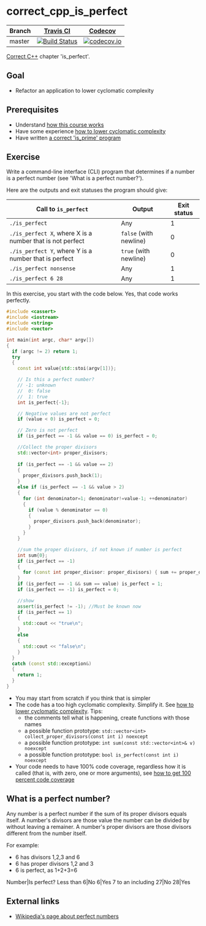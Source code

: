 # correct_cpp_is_perfect

Branch|[Travis CI](https://travis-ci.org)|[Codecov](https://www.codecov.io)
---|---|---
master|[![Build Status](https://travis-ci.org/richelbilderbeek/correct_cpp_is_perfect.svg?branch=master)](https://travis-ci.org/richelbilderbeek/correct_cpp_is_perfect)|[![codecov.io](https://codecov.io/github/richelbilderbeek/correct_cpp_is_perfect/coverage.svg?branch=master)](https://codecov.io/github/richelbilderbeek/correct_cpp_is_perfect/branch/master)

[Correct C++](https://github.com/richelbilderbeek/correct_cpp) chapter 'is_perfect'.

## Goal

 * Refactor an application to lower cyclomatic complexity

## Prerequisites

 * Understand [how this course works](https://github.com/richelbilderbeek/correct_cpp/blob/master/doc/how_this_course_works.md)
 * Have some experience [how to lower cyclomatic complexity](https://github.com/richelbilderbeek/correct_cpp/blob/master/doc/lower_cyclomatic_complexity.md)
 * Have written [a correct 'is_prime' program](https://github.com/richelbilderbeek/correct_is_prime)

## Exercise

Write a command-line interface (CLI) program that determines if a number is a perfect number (see 'What is a perfect number?').

Here are the outputs and exit statuses the program should give:

Call to `is_perfect`|Output|Exit status
---|---|---
`./is_perfect`|Any|1
`./is_perfect X`, where X is a number that is not perfect|`false` (with newline)|0
`./is_perfect Y`, where Y is a number that is perfect|`true` (with newline)|0
`./is_perfect nonsense`|Any|1
`./is_perfect 6 28`|Any|1

In this exercise, you start with the code below. Yes, that code works perfectly. 

```c++
#include <cassert>
#include <iostream>
#include <string>
#include <vector>

int main(int argc, char* argv[])
{
  if (argc != 2) return 1;
  try
  {
    const int value{std::stoi(argv[1])};

    // Is this a perfect number?
    // -1: unknown
    //  0: false
    //  1: true
    int is_perfect{-1};

    // Negative values are not perfect
    if (value < 0) is_perfect = 0;

    // Zero is not perfect
    if (is_perfect == -1 && value == 0) is_perfect = 0;

    //Collect the proper divisors
    std::vector<int> proper_divisors;
    
    if (is_perfect == -1 && value == 2)
    {
      proper_divisors.push_back(1);
    }
    else if (is_perfect == -1 && value > 2)
    {
      for (int denominator=1; denominator!=value-1; ++denominator)
      {
        if (value % denominator == 0)
        {
          proper_divisors.push_back(denominator);
        }
      }
    }

    //sum the proper divisors, if not known if number is perfect
    int sum{0};
    if (is_perfect == -1)
    {
      for (const int proper_divisor: proper_divisors) { sum += proper_divisor; }
    }
    if (is_perfect == -1 && sum == value) is_perfect = 1;
    if (is_perfect == -1) is_perfect = 0;

    //show
    assert(is_perfect != -1); //Must be known now
    if (is_perfect == 1)
    {
      std::cout << "true\n";
    }
    else
    {
      std::cout << "false\n";
    }
  }
  catch (const std::exception&)
  {
    return 1;
  }
}
```


 * You may start from scratch if you think that is simpler
 * The code has a too high cyclomatic complexity. Simplify it. See [how to lower cyclomatic complexity](https://github.com/richelbilderbeek/correct_cpp/blob/master/doc/lower_cyclomatic_complexity.md). 
   Tips:
     * the comments tell what is happening, create functions with those names
     * a possible function prototype: `std::vector<int> collect_proper_divisors(const int i) noexcept`
     * a possible function prototype: `int sum(const std::vector<int>& v) noexcept`
     * a possible function prototype: `bool is_perfect(const int i) noexcept`
 * Your code needs to have 100% code coverage, regardless how it is called (that is, with zero, one or more arguments), 
   see [how to get 100 percent code coverage](https://github.com/richelbilderbeek/correct_cpp/blob/master/doc/get_100_percent_code_coverage.md)

## What is a perfect number?

Any number is a perfect number if the sum of its proper divisors equals itself.
A number's divisors are those value the number can be divided by without leaving a remainer.
A number's proper divisors are those divisors different from the number itself.

For example:
 * 6 has divisors 1,2,3 and 6
 * 6 has proper divisors 1,2 and 3
 * 6 is perfect, as 1+2+3=6

Number|Is perfect?
Less than 6|No
6|Yes
7 to an including 27|No
28|Yes

## External links

 * [Wikipedia's page about perfect numbers](https://en.wikipedia.org/wiki/Perfect_number)


